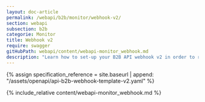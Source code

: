 ```yaml
---
layout: doc-article
permalink: /webapi/b2b/monitor/webhook-v2/
section: webapi
subsection: b2b
categorie: Monitor
title: Webhook v2
require: swagger
gitHubPath: webapi/content/webapi-monitor_webhook.md
description: "Learn how to set-up your B2B API webhook v2 in order to receive Monitor notifications."
---
```

{% assign specification_reference = site.baseurl | append: "/assets/openapi/api-b2b-webhook-template-v2.yaml" %}

{% include_relative content/webapi-monitor_webhook.md %}